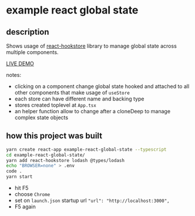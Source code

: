 # example react global state

## description

Shows usage of [react-hookstore](https://github.com/jhonnymichel/react-hookstore) library to manage global state across multiple components.

[LIVE DEMO](https://codesandbox.io/s/github/devel0/example-react-global-state)

notes:
- clicking on a component change global state hooked and attached to all other components that make usage of `useStore`
- each store can have different name and backing type
- stores created toplevel at `App.tsx`
- an helper function allow to change after a cloneDeep to manage complex state objects

## how this project was built

```sh
yarn create react-app example-react-global-state --typescript
cd example-react-global-state/
yarn add react-hookstore lodash @types/lodash
echo "BROWSER=none" > .env
code .
yarn start
```

- hit F5
- choose `Chrome`
- set on `launch.json` startup url `"url": "http://localhost:3000",`
- F5 again
